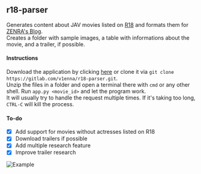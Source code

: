 ## r18-parser

Generates content about JAV movies listed on [R18](https://www.r18.com/) and formats them for [ZENRA's Blog](https://www.zenra.net/blog).  
Creates a folder with sample images, a table with informations about the movie, and a trailer, if possible.  


#### Instructions

Download the application by clicking [here](https://gitlab.com/v1enna/r18-parser/-/archive/master/r18-parser-master.zip) or clone it via `git clone https://gitlab.com/v1enna/r18-parser.git`.  
Unzip the files in a folder and open a terminal there with `cmd` or any other shell. Run `app.py <movie_id>` and let the program work.  
It will usually try to handle the request multiple times. If it's taking too long, `CTRL-C` will kill the process.


#### To-do

- [X] Add support for movies without actresses listed on R18
- [X] Download trailers if possible
- [X] Add multiple research feature
- [X] Improve trailer research

![Example](https://i.gyazo.com/562d0cda85900899f15bd9e1078d046e.png)
